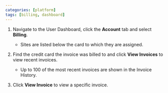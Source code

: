 ```yaml
---
categories: [platform]
tags: [billing, dashboard]
---
```


1. Navigate to the User Dashboard, click the **<span class="glyphicons glyphicons-cogwheel"></span> Account** tab and select **Billing**.

    - Sites are listed below the card to which they are assigned.

1. Find the credit card the invoice was billed to and click **View Invoices** to view recent invoices.

    - Up to 100 of the most recent invoices are shown in the Invoice History.

1.  Click **View Invoice** to view a specific invoice.